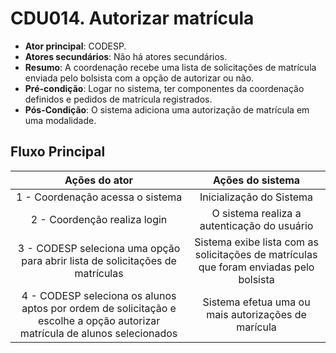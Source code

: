 # CDU014. Autorizar matrícula

- **Ator principal**: CODESP.
- **Atores secundários**: Não há atores secundários.	 
- **Resumo**: A coordenação recebe uma lista de solicitações de matrícula enviada pelo bolsista com a opção de autorizar ou não.
- **Pré-condição**: Logar no sistema, ter componentes da coordenação definidos e pedidos de matrícula registrados. 
- **Pós-Condição**: O sistema adiciona uma autorização de matrícula em uma modalidade.

## Fluxo Principal
| Ações do ator | Ações do sistema |
| :-----------------: | :-----------------: | 
| 1 - Coordenação acessa o sistema| Inicialização do Sistema|  
| 2 - Coordenção realiza login | O sistema realiza a autenticação do usuário|
| 3 - CODESP seleciona uma opção para abrir lista de solicitações de matrículas | Sistema exibe lista com as solicitações de matrículas que foram enviadas pelo bolsista |
| 4 - CODESP seleciona os alunos aptos por ordem de solicitação e escolhe a opção autorizar matrícula de alunos selecionados  | Sistema efetua uma ou mais autorizações de marícula |

